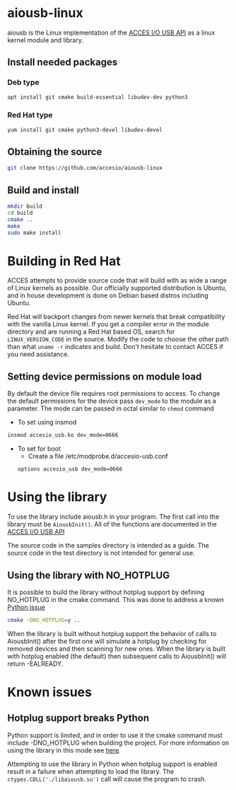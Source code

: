 # aiousb-linux

aiousb is the Linux implementation of the [ACCES I/O USB API](https://accesio.com/MANUALS/USB%20Software%20Reference%20Manual.html)
as a linux kernel module and library.

## Install needed packages

### Deb type
```bash
apt install git cmake build-essential libudev-dev python3
```

### Red Hat type
```bash
yum install git cmake python3-devel libudev-devel
```
## Obtaining the source

```bash
git clone https://github.com/accesio/aiousb-linux
```

## Build and install

```bash
mkdir build
cd build
cmake ..
make
sudo make install
```

# Building in Red Hat
ACCES attempts to provide source code that will build with as wide a range of
Linux kernels as possible. Our officially supported distribution is Ubuntu, and
in house development is done on Debian based distros including Ubuntu.

Red Hat will backport changes from newer kernels that break compatibility with
the vanilla Linux kernel. If you get a compiler error in the module directory
and are running a Red Hat based OS, search for `LINUX_VERSION_CODE` in the source.
Modify the code to choose the other path than what `uname -r` indicates and
build. Don't hesitate to contact ACCES if you need assistance.


## Setting device permissions on module load
By default the device file requires root permissions to access. To change the default permissions for the device pass `dev_mode` to the module as a parameter. The mode can be passed in octal similar to `chmod` command
* To set using insmod
```sh
insmod accesio_usb.ko dev_mode=0666
```
* To set for boot
  * Create a file /etc/modprobe.d/accesio-usb.conf
  ```
  options accesio_usb dev_mode=0666
  ```


# Using the library
To use the library include aiousb.h in your program. The first call into the library must be `AiousbInit()`. All of the functions are documented in the [ACCES I/O USB API](https://accesio.com/MANUALS/USB%20Software%20Reference%20Manual.html)


The source code in the samples directory is intended as a guide. The source code in the test directory is not intended for general use.

## Using the library with NO_HOTPLUG
It is possible to build the library without hotplug support by defining NO_HOTPLUG in the cmake command. This was done to address a known [Python issue](#hotplug-support-breaks-python)
```bash
cmake -DNO_HOTPLUG=y ..
```
When the library is built without hotplug support the behavior of calls to AiousbInit() after the first one will simulate a hotplug by checking for removed devices and then scanning for new ones. When the library is built with hotplug enabled (the default) then subsequent calls to AiousbInit() will return -EALREADY.


# Known issues
## Hotplug support breaks Python
Python support is limited, and in order to use it the cmake command must include -DNO_HOTPLUG when building the project. For more information on using the library in this mode see [here](#using-the-library-with-no_hotplug).

Attempting to use the library in Python when hotplug support is enabled result in a failure when attempting to load the library. The `ctypes.CDLL('./libaiousb.so')` call will cause the program to crash.
